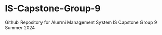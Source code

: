 # IS-Capstone-Group-9
Github Repository for Alumni Management System IS Capstone Group 9 Summer 2024
